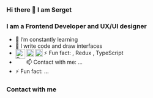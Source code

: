 ### Hi there 👋 I am Serget

### I am a Frontend Developer and UX/UI designer

- 🌱 I’m constantly learning
- 💬 I write code and draw interfaces
- ⚡ Fun fact:
  [<img align="left" alt="React" width="25px" src="https://cdn.worldvectorlogo.com/logos/linkedin-icon-2.svg" />][LinkedIn],
  Redux <img align="left" alt="React" width="20px" src="https://cdn.worldvectorlogo.com/logos/react-2.svg" />, 
  TypeScript <img align="left" alt="React" width="20px" src="https://cdn.worldvectorlogo.com/logos/react-2.svg" /> 
- 📫 Contact with me: ...
- ⚡ Fun fact: ...

### Contact with me

[LinkedIn]: linkedin.com/in/seem16


